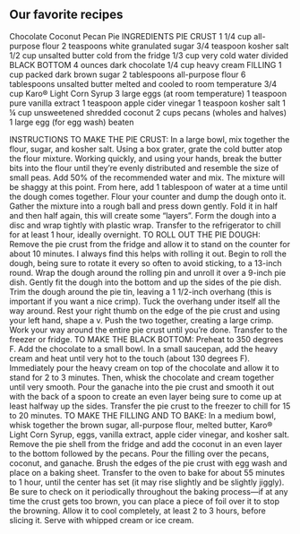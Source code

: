 ## Our favorite recipes 

Chocolate Coconut Pecan Pie 
INGREDIENTS
PIE CRUST
1 1/4 cup all-purpose flour
2 teaspoons white granulated sugar
3/4 teaspoon kosher salt
1/2 cup unsalted butter cold from the fridge
1/3 cup very cold water divided
BLACK BOTTOM
4 ounces dark chocolate
1/4 cup heavy cream
FILLING
1 cup packed dark brown sugar
2 tablespoons all-purpose flour
6 tablespoons unsalted butter melted and cooled to room temperature
3/4 cup Karo® Light Corn Syrup
3 large eggs (at room temperature)
1 teaspoon pure vanilla extract
1 teaspoon apple cider vinegar
1 teaspoon kosher salt
1 ¼ cup unsweetened shredded coconut
2 cups pecans (wholes and halves)
1 large egg (for egg wash) beaten

INSTRUCTIONS
TO MAKE THE PIE CRUST:
In a large bowl, mix together the flour, sugar, and kosher salt. Using a box grater, grate the cold butter atop the flour mixture. Working quickly, and using your hands, break the butter bits into the flour until they’re evenly distributed and resemble the size of small peas. Add 50% of the recommended water and mix.
The mixture will be shaggy at this point. From here, add 1 tablespoon of water at a time until the dough comes together. Flour your counter and dump the dough onto it. Gather the mixture into a rough ball and press down gently. Fold it in half and then half again, this will create some “layers”. Form the dough into a disc and wrap tightly with plastic wrap. Transfer to the refrigerator to chill for at least 1 hour, ideally overnight.
TO ROLL OUT THE PIE DOUGH:
Remove the pie crust from the fridge and allow it to stand on the counter for about 10 minutes. I always find this helps with rolling it out. Begin to roll the dough, being sure to rotate it every so often to avoid sticking, to a 13-inch round. Wrap the dough around the rolling pin and unroll it over a 9-inch pie dish. Gently fit the dough into the bottom and up the sides of the pie dish. Trim the dough around the pie tin, leaving a 1 1/2-inch overhang (this is important if you want a nice crimp). Tuck the overhang under itself all the way around. Rest your right thumb on the edge of the pie crust and using your left hand, shape a v. Push the two together, creating a large crimp. Work your way around the entire pie crust until you’re done. Transfer to the freezer or fridge.
TO MAKE THE BLACK BOTTOM:
Preheat to 350 degrees F.
Add the chocolate to a small bowl. In a small saucepan, add the heavy cream and heat until very hot to the touch (about 130 degrees F). Immediately pour the heavy cream on top of the chocolate and allow it to stand for 2 to 3 minutes. Then, whisk the chocolate and cream together until very smooth.
Pour the ganache into the pie crust and smooth it out with the back of a spoon to create an even layer being sure to come up at least halfway up the sides. Transfer the pie crust to the freezer to chill for 15 to 20 minutes.
TO MAKE THE FILLING AND TO BAKE:
In a medium bowl, whisk together the brown sugar, all-purpose flour, melted butter, Karo® Light Corn Syrup, eggs, vanilla extract, apple cider vinegar, and kosher salt.
Remove the pie shell from the fridge and add the coconut in an even layer to the bottom followed by the pecans. Pour the filling over the pecans, coconut, and ganache. Brush the edges of the pie crust with egg wash and place on a baking sheet. Transfer to the oven to bake for about 55 minutes to 1 hour, until the center has set (it may rise slightly and be slightly jiggly). Be sure to check on it periodically throughout the baking process—if at any time the crust gets too brown, you can place a piece of foil over it to stop the browning.
Allow it to cool completely, at least 2 to 3 hours, before slicing it. Serve with whipped cream or ice cream.
